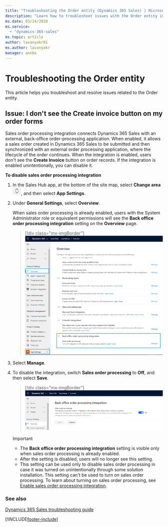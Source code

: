 ```yaml
---
title: "Troubleshooting the Order entity (Dynamics 365 Sales) | MicrosoftDocs"
description: "Learn how to troubleshoot issues with the Order entity in Dynamics 365 Sales."
ms.date: 03/24/2020
ms.service:
  - "dynamics-365-sales"
ms.topic: article
author: lavanyakr01
ms.author: lavanyakr
manager: annbe
---
```


# Troubleshooting the Order entity 

This article helps you troubleshoot and resolve issues related to the Order entity.

<a name="no_create_invoice_button"> </a>
## Issue: I don't see the Create invoice button on my order forms

Sales order processing integration connects Dynamics 365 Sales with an external, back-office order-processing application. When enabled, it allows a sales order created in Dynamics 365 Sales to be submitted and then synchronized with an external order processing application, where the lifecycle of the order continues. When the integration is enabled, users don't see the **Create Invoice** button on order records. If the integration is enabled unintentionally, you can disable it.  

**To disable sales order processing integration**

1. In the Sales Hub app, at the bottom of the site map, select **Change area** ![Change area](media/change-area-icon.png "Change area"), and then select **App Settings**.

2. Under **General Settings**, select **Overview**. 

    When sales order processing is already enabled, users with the System Administrator role or equivalent permissions will see the **Back office order processing integration** setting on the **Overview** page.

    > [!div class="mx-imgBorder"]  
    > ![Setting to disable back-office order-processing integration](media/order-processing-integration-setting.png "Setting to disable back-office order-processing integration")
 
3. Select **Manage**. 

4. To disable the integration, switch **Sales order processing** to **Off**, and then select **Save**.

    > [!div class="mx-imgBorder"]  
    > ![Sales order processing setting](media/sales-order-processing-setting.png "Sales order processing setting")

    > [!IMPORTANT]
    > - The **Back office order processing integration** setting is visible only when sales order processing is already enabled. 
    > - After the setting is disabled, users will no longer see this setting. 
    > - This setting can be used only to disable sales order processing in case it was turned on unintentionally through some solution installation. This setting can't be used to turn _on_ sales order processing. To learn about turning on sales order processing, see [Enable sales order processing integration](developer/enable-sales-order-processing-integration.md).


### See also

[Dynamics 365 Sales troubleshooting guide](troubleshooting.md)  


[!INCLUDE[footer-include](../includes/footer-banner.md)]